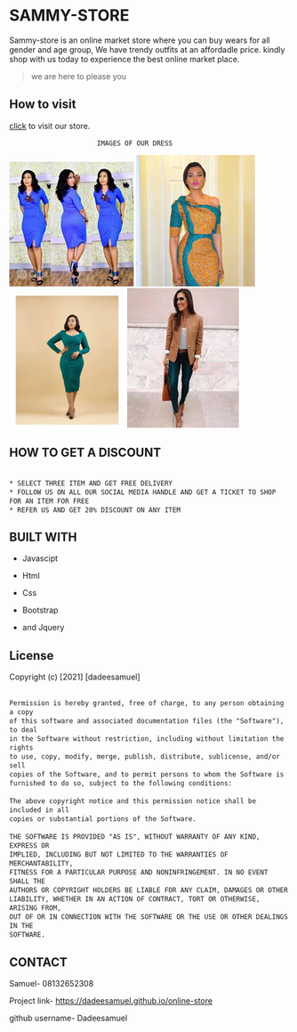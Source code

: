 # SAMMY-STORE

Sammy-store is an online market store where you can buy wears for all gender and age group, We have trendy outfits at an affordadle price. kindly shop with us today to experience the best online market place.
> we are here to please you

## How to visit

[click](https://dadeesamuel.github.io/online-store) to visit our store.

```store
                      IMAGES OF OUR DRESS
```

![alt dress](image/woman1.jpg)
![alt dress](image/woman2.jpg)
![alt dress](image/woman3.jpg)
![alt dress](image/woman4.jpg)

## HOW TO GET A DISCOUNT

```discount

* SELECT THREE ITEM AND GET FREE DELIVERY
* FOLLOW US ON ALL OUR SOCIAL MEDIA HANDLE AND GET A TICKET TO SHOP FOR AN ITEM FOR FREE
* REFER US AND GET 20% DISCOUNT ON ANY ITEM
```

## BUILT WITH

* Javascipt

* Html

* Css

* Bootstrap

* and Jquery

## License

Copyright (c) [2021] [dadeesamuel]

```lincense

Permission is hereby granted, free of charge, to any person obtaining a copy
of this software and associated documentation files (the "Software"), to deal
in the Software without restriction, including without limitation the rights
to use, copy, modify, merge, publish, distribute, sublicense, and/or sell
copies of the Software, and to permit persons to whom the Software is
furnished to do so, subject to the following conditions:

The above copyright notice and this permission notice shall be included in all
copies or substantial portions of the Software.

THE SOFTWARE IS PROVIDED "AS IS", WITHOUT WARRANTY OF ANY KIND, EXPRESS OR
IMPLIED, INCLUDING BUT NOT LIMITED TO THE WARRANTIES OF MERCHANTABILITY,
FITNESS FOR A PARTICULAR PURPOSE AND NONINFRINGEMENT. IN NO EVENT SHALL THE
AUTHORS OR COPYRIGHT HOLDERS BE LIABLE FOR ANY CLAIM, DAMAGES OR OTHER
LIABILITY, WHETHER IN AN ACTION OF CONTRACT, TORT OR OTHERWISE, ARISING FROM,
OUT OF OR IN CONNECTION WITH THE SOFTWARE OR THE USE OR OTHER DEALINGS IN THE
SOFTWARE.
```

## CONTACT

Samuel- 08132652308

Project link- <https://dadeesamuel.github.io/online-store>

github username- Dadeesamuel
